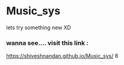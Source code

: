 # Music_sys
lets try something new XD
### wanna see.... visit this link :
https://shiveshnandan.github.io/Music_sys/
8
